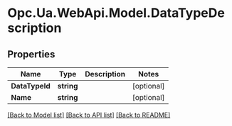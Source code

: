 # Opc.Ua.WebApi.Model.DataTypeDescription

## Properties

Name | Type | Description | Notes
------------ | ------------- | ------------- | -------------
**DataTypeId** | **string** |  | [optional] 
**Name** | **string** |  | [optional] 

[[Back to Model list]](../README.md#documentation-for-models) [[Back to API list]](../README.md#documentation-for-api-endpoints) [[Back to README]](../README.md)

